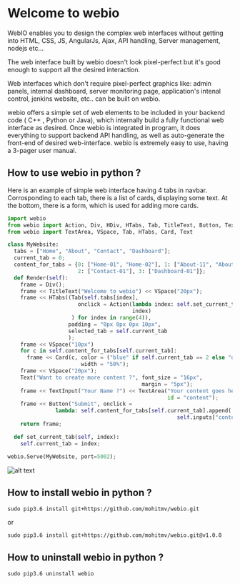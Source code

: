 Welcome to webio
===================


WebIO enables you to design the complex web interfaces without getting into HTML, CSS, JS, AngularJs, Ajax,
API handling, Server management, nodejs etc...

The web interface built by webio doesn't look pixel-perfect but it's good enough to support all the desired interaction.

Web interfaces which don't require pixel-perfect graphics like: admin panels, internal dashboard, server monitoring page, application's intenal control, jenkins website, etc.. can be built on webio.

webio offers a simple set of web elements to be included in your backend code ( C++ , Python or Java), which internally
build a fully functional web interface as desired. Once webio is integrated in program, it does everything to support backend API handling, as well as auto-generate the front-end of desired web-interface.
webio is extremely easy to use, having a 3-pager user manual.



How to use webio in python ?
----------

Here is an example of simple web interface having 4 tabs in navbar. Corrosponding to each tab, there is a list of cards, displaying some text. At the bottom, there is a form, which is used for adding more cards.

```python
import webio
from webio import Action, Div, HDiv, HTabs, Tab, TitleText, Button, TextInput
from webio import TextArea, VSpace, Tab, HTabs, Card, Text

class MyWebsite:
  tabs = ["Home", "About", "Contact", "Dashboard"];
  current_tab = 0;
  content_for_tabs = {0: ["Home-01", "Home-02"], 1: ["About-11", "About-12"],
                      2: ["Contact-01"], 3: ["Dashboard-01"]};
  def Render(self):
    frame = Div();
    frame << TitleText("Welcome to webio") << VSpace("20px");
    frame << HTabs((Tab(self.tabs[index],
                      onclick = Action(lambda index: self.set_current_tab(index),
                                       index)
                    ) for index in range(4)),
                   padding = "0px 0px 0px 10px",
                   selected_tab = self.current_tab
                   );
    frame << VSpace("10px")
    for c in self.content_for_tabs[self.current_tab]:
      frame << Card(c, color = ("blue" if self.current_tab == 2 else "default"),
                       width = "50%");
    frame << VSpace("20px");
    Text("Want to create more content ?", font_size = "16px",
                                          margin = "5px");
    frame << TextInput("Your Name ?") << TextArea("Your content goes here",
                                                  id = "content");
    frame << Button("Submit", onclick =
               lambda: self.content_for_tabs[self.current_tab].append(
                                                     self.inputs["content"]));
    return frame;

  def set_current_tab(self, index):
    self.current_tab = index;

webio.Serve(MyWebsite, port=5002);

```

![alt text](https://raw.githubusercontent.com/mohitmv/webio/master/docs/webio_demo_slow_gif.gif "webio demo")



How to install webio in python ?
----------
`sudo pip3.6 install git+https://github.com/mohitmv/webio.git`

or

`sudo pip3.6 install git+https://github.com/mohitmv/webio.git@v1.0.0`

How to uninstall webio in python ?
----------
`sudo pip3.6 uninstall webio`



